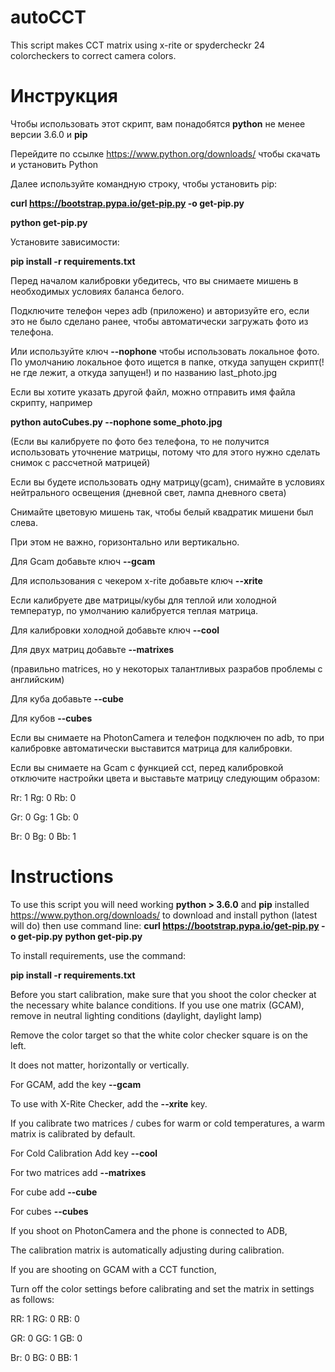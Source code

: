 # autoCCT
This script makes CCT matrix using x-rite or spydercheckr 24 colorcheckers to correct camera colors.
  
# Инструкция

Чтобы использовать этот скрипт, вам понадобятся **python** не менее версии 3.6.0 и **pip**

Перейдите по ссылке https://www.python.org/downloads/  чтобы скачать и установить Python

Далее используйте командную строку, чтобы установить pip:

  **curl https://bootstrap.pypa.io/get-pip.py -o get-pip.py**

  **python get-pip.py**

Установите зависимости:
  
  **pip install -r requirements.txt**

Перед началом калибровки убедитесь, что вы снимаете мишень в необходимых условиях баланса белого.

Подключите телефон через adb (приложено) и авторизуйте его, если это не было сделано ранее, чтобы автоматически загружать фото из телефона. 

Или используйте ключ **--nophone** чтобы использовать локальное фото. По умолчанию локальное фото ищется в папке, откуда запущен скрипт(!не где лежит, а откуда запущен!) и по названию last_photo.jpg

Если вы хотите указать другой файл, можно отправить имя файла скрипту, например 
  
  **python autoCubes.py --nophone some_photo.jpg**

(Если вы калибруете по фото без телефона, то не получится использовать уточнение матрицы, потому что для этого нужно сделать снимок с рассчетной матрицей)

Если вы будете использовать одну матрицу(gcam), снимайте в условиях нейтрального освещения
(дневной свет, лампа дневного света)

Снимайте цветовую мишень так, чтобы белый квадратик мишени был слева.

При этом не важно, горизонтально или вертикально.

Для Gcam добавьте ключ **--gcam**

Для использования с чекером x-rite  добавьте ключ **--xrite**

Если калибруете две матрицы/кубы для теплой или холодной температур, по умолчанию калибруется теплая матрица.

Для калибровки холодной добавьте ключ **--cool**

Для двух матриц добавьте **--matrixes**

(правильно matrices, но у некоторых талантливых разрабов проблемы с английским)

Для куба добавьте **--cube**

Для кубов **--cubes**


Если вы снимаете на PhotonCamera и телефон подключен по adb, 
то при калибровке автоматически выставится матрица для калибровки.

Если вы снимаете на Gcam с функцией cct, 
перед калибровкой отключите настройки цвета и выставьте матрицу следующим образом:

Rr: 1  Rg: 0  Rb: 0

Gr: 0  Gg: 1  Gb: 0

Br: 0  Bg: 0  Bb: 1

    
# Instructions

To use this script you will need working **python > 3.6.0** and **pip** installed
https://www.python.org/downloads/  to download and install python (latest will do)
then use command line:
**curl https://bootstrap.pypa.io/get-pip.py -o get-pip.py**
**python get-pip.py**

To install requirements, use the command:
  
  **pip install -r requirements.txt**
  
  
Before you start calibration, make sure that you shoot the color checker at the necessary white balance conditions.
If you use one matrix (GCAM), remove in neutral lighting conditions
(daylight, daylight lamp)

Remove the color target so that the white color checker square is on the left.

It does not matter, horizontally or vertically.

For GCAM, add the key **--gcam**

To use with X-Rite Checker, add the **--xrite** key.

If you calibrate two matrices / cubes for warm or cold temperatures, a warm matrix is calibrated by default.

For Cold Calibration Add key **--cool**

For two matrices add **--matrixes**

For cube add **--cube**

For cubes **--cubes**

If you shoot on PhotonCamera and the phone is connected to ADB,

The calibration matrix is automatically adjusting during calibration.

If you are shooting on GCAM with a CCT function,

Turn off the color settings before calibrating and set the matrix in settings as follows:

RR: 1 RG: 0 RB: 0

GR: 0 GG: 1 GB: 0

Br: 0 BG: 0 BB: 1
